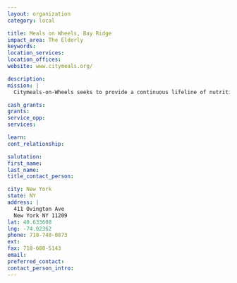```yaml
---
layout: organization
category: local

title: Meals on Wheels, Bay Ridge
impact_area: The Elderly
keywords: 
location_services: 
location_offices: 
website: www.citymeals.org/

description: 
mission: |
  Citymeals-on-Wheels seeks to provide a continuous lifeline of nutritious food and human company to home-bound elderly New Yorkers in need, thereby helping them to live with dignity in their own familiar homes and communities.

cash_grants: 
grants: 
service_opp: 
services: 

learn: 
cont_relationship: 

salutation: 
first_name: 
last_name: 
title_contact_person: 

city: New York
state: NY
address: |
  411 Ovington Ave  
  New York NY 11209
lat: 40.633608
lng: -74.02362
phone: 718-748-0873
ext: 
fax: 718-680-5143
email: 
preferred_contact: 
contact_person_intro: 
---
```

